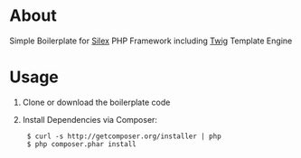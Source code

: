 # About

Simple Boilerplate for [Silex](http://silex.sensiolabs.org/) PHP Framework including [Twig](http://twig.sensiolabs.org/) Template Engine


# Usage

1. Clone or download the boilerplate code
1. Install Dependencies via Composer:

        $ curl -s http://getcomposer.org/installer | php
        $ php composer.phar install